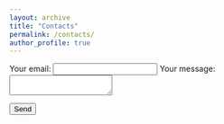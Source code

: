 ```yaml
---
layout: archive
title: "Contacts"
permalink: /contacts/
author_profile: true
---
```



<form
  action="https://formspree.io/f/gsantin@fbk.eu"
  method="POST"
>
  <label>
    Your email:
    <input type="email" name="_replyto">
  </label>
  <label>
    Your message:
    <textarea name="message"></textarea>
  </label>

  <!-- your other form fields go here -->

  <button type="submit">Send</button>
</form>

